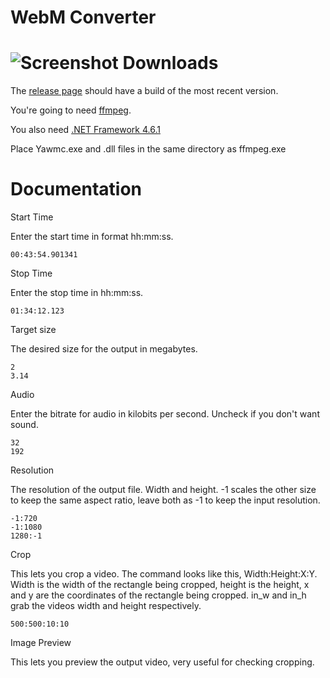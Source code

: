 WebM Converter
=========
![Screenshot](http://s22.postimg.org/nv82aq15t/yawmc.png)
Downloads
=========
The [release page](https://github.com/kosumosu/YetAnotherWebMConverter/releases) should have a build of the most recent version.

You're going to need [ffmpeg](http://ffmpeg.zeranoe.com/builds/).

You also need [.NET Framework 4.6.1](https://www.microsoft.com/en-us/download/details.aspx?id=49981)

Place Yawmc.exe and .dll files in the same directory as ffmpeg.exe

Documentation
=========

Start Time

Enter the start time in format hh:mm:ss.

	00:43:54.901341

Stop Time

Enter the stop time in hh:mm:ss.

	01:34:12.123

Target size

The desired size for the output in megabytes.

	2
	3.14

Audio

Enter the bitrate for audio in kilobits per second. Uncheck if you don't want sound.

	32
	192

Resolution

The resolution of the output file. Width and height. -1 scales the other size to keep the same aspect ratio, leave both as -1 to keep the input resolution.

	-1:720
	-1:1080
	1280:-1

Crop

This lets you crop a video\. The command looks like this, Width:Height:X:Y. Width is the width of the rectangle being cropped, height is the height, x and y are the coordinates of the rectangle being cropped. in_w and in_h grab the videos width and height respectively.

	500:500:10:10

Image Preview

This lets you preview the output video, very useful for checking cropping.
